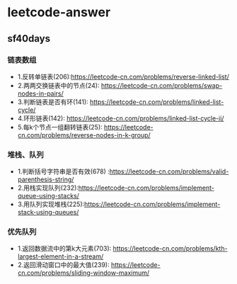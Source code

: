 # leetcode-answer

## sf40days
### 链表数组
- 1.反转单链表(206):https://leetcode-cn.com/problems/reverse-linked-list/
- 2.两两交换链表中的节点(24): https://leetcode-cn.com/problems/swap-nodes-in-pairs/
- 3.判断链表是否有环(141): https://leetcode-cn.com/problems/linked-list-cycle/
- 4.环形链表(142): https://leetcode-cn.com/problems/linked-list-cycle-ii/
- 5.每k个节点一组翻转链表(25):
https://leetcode-cn.com/problems/reverse-nodes-in-k-group/
### 堆栈、队列
- 1.判断括号字符串是否有效(678) :https://leetcode-cn.com/problems/valid-parenthesis-string/
- 2.用栈实现队列(232):https://leetcode-cn.com/problems/implement-queue-using-stacks/
- 3.用队列实现堆栈(225):https://leetcode-cn.com/problems/implement-stack-using-queues/
### 优先队列
- 1.返回数据流中的第k大元素(703): https://leetcode-cn.com/problems/kth-largest-element-in-a-stream/
- 2.返回滑动窗口中的最大值(239): https://leetcode-cn.com/problems/sliding-window-maximum/
